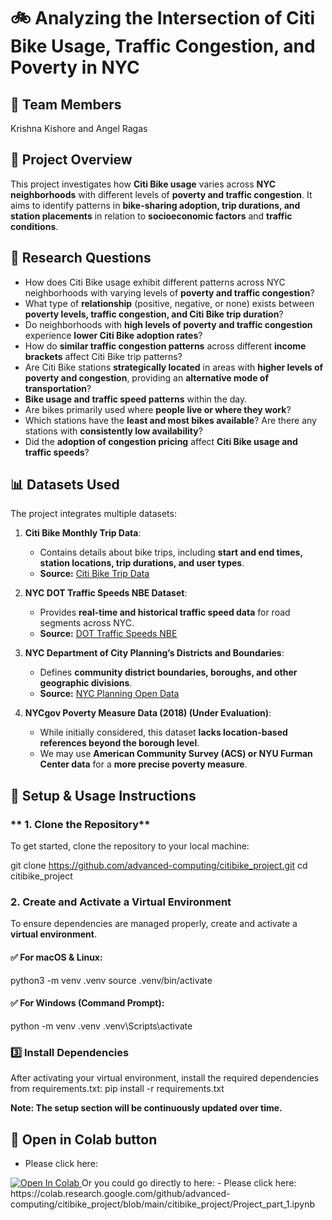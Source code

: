 # 🚲 **Analyzing the Intersection of Citi Bike Usage, Traffic Congestion, and Poverty in NYC**

## 👥 **Team Members**
Krishna Kishore and Angel Ragas

## 📌 **Project Overview**
This project investigates how **Citi Bike usage** varies across **NYC neighborhoods** with different levels of **poverty and traffic congestion**. It aims to identify patterns in **bike-sharing adoption, trip durations, and station placements** in relation to **socioeconomic factors** and **traffic conditions**.

## 🎯 **Research Questions**
- How does Citi Bike usage exhibit different patterns across NYC neighborhoods with varying levels of **poverty and traffic congestion**?
- What type of **relationship** (positive, negative, or none) exists between **poverty levels, traffic congestion, and Citi Bike trip duration**?
- Do neighborhoods with **high levels of poverty and traffic congestion** experience **lower Citi Bike adoption rates**?
- How do **similar traffic congestion patterns** across different **income brackets** affect Citi Bike trip patterns?
- Are Citi Bike stations **strategically located** in areas with **higher levels of poverty and congestion**, providing an **alternative mode of transportation**?
- **Bike usage and traffic speed patterns** within the day.
- Are bikes primarily used where **people live or where they work**?
- Which stations have the **least and most bikes available**? Are there any stations with **consistently low availability**?
- Did the **adoption of congestion pricing** affect **Citi Bike usage and traffic speeds**?

## 📊 **Datasets Used**
The project integrates multiple datasets:

1. **Citi Bike Monthly Trip Data**:  
   - Contains details about bike trips, including **start and end times, station locations, trip durations, and user types**.  
   - **Source:** [Citi Bike Trip Data](https://s3.amazonaws.com/tripdata/index.html)  

2. **NYC DOT Traffic Speeds NBE Dataset**:  
   - Provides **real-time and historical traffic speed data** for road segments across NYC.  
   - **Source:** [DOT Traffic Speeds NBE](https://data.cityofnewyork.us/Transportation/DOT-Traffic-Speeds-NBE/i4gi-tjb9/about_data)  

3. **NYC Department of City Planning’s Districts and Boundaries**:  
   - Defines **community district boundaries, boroughs, and other geographic divisions**.  
   - **Source:** [NYC Planning Open Data](https://www.nyc.gov/site/planning/data-maps/open-data/districts-download-metadata.page)  

4. **NYCgov Poverty Measure Data (2018) (Under Evaluation)**:  
   - While initially considered, this dataset **lacks location-based references beyond the borough level**.  
   - We may use **American Community Survey (ACS) or NYU Furman Center data** for a **more precise poverty measure**.



## 📌 **Setup & Usage Instructions**

### ** 1. Clone the Repository**
To get started, clone the repository to your local machine:

git clone https://github.com/advanced-computing/citibike_project.git
cd citibike_project

### 2. **Create and Activate a Virtual Environment**
To ensure dependencies are managed properly, create and activate a **virtual environment**.

#### ✅ **For macOS & Linux:**
python3 -m venv .venv
source .venv/bin/activate

#### ✅ **For Windows (Command Prompt):**
python -m venv .venv
.venv\Scripts\activate

### 3️⃣ **Install Dependencies**
After activating your virtual environment, install the required dependencies from requirements.txt:
pip install -r requirements.txt

**Note: The setup section will be continuously updated over time.**

## 🎯 **Open in Colab button**
- Please click here:
<a target="_blank" href="https://colab.research.google.com/github/advanced-computing/citibike_project/blob/main/citibike_project/Project_part_1.ipynb">
  <img src="https://colab.research.google.com/assets/colab-badge.svg" alt="Open In Colab"/>
</a>
Or you could go directly to here:
- Please click here:
https://colab.research.google.com/github/advanced-computing/citibike_project/blob/main/citibike_project/Project_part_1.ipynb